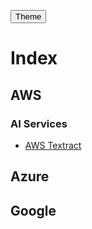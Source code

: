 <button id="theme-toggle">Theme</button>

# Index

## AWS

### AI Services
- [AWS Textract](aws/aws-textract)

## Azure

## Google
